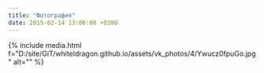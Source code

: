 ```yaml
---
title: "Фотография"
date: 2015-02-14 13:06:00 +0300
---
```



{% include media.html f="D:/site/GiT/whiteldragon.github.io/assets/vk_photos/4/Ywucz0fpuGo.jpg" alt="" %}
